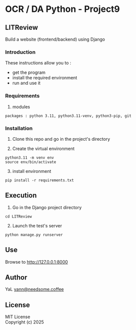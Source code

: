 # OCR / DA Python - Project9

## LITReview

Build a website (frontend/backend) using Django

### Introduction

These instructions allow you to :
- get the program
- install the required environment
- run and use it

### Requirements

1. modules
```
packages : python 3.11, python3.11-venv, python3-pip, git
```

### Installation

1. Clone this repo and go in the project's directory

2. Create the virtual environment
```
python3.11 -m venv env
source env/bin/activate
```

3. install environment 
```
pip install -r requirements.txt
```

## Execution

1. Go in the Django project directory
```
cd LITReview
```
2. Launch the test's server
```
python manage.py runserver
```

## Use  
Browse to http://127.0.0.1:8000


## Author

YaL  <yann@needsome.coffee>

## License

MIT License  
Copyright (c) 2025 